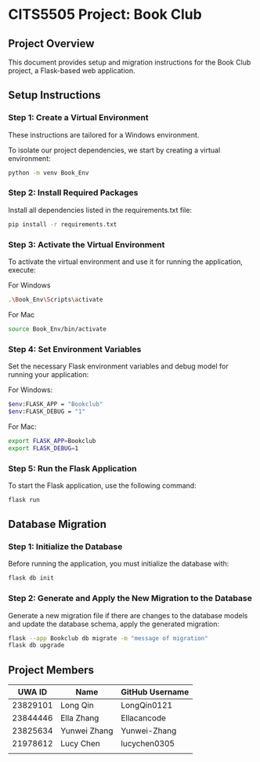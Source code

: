 # CITS5505 Project: Book Club

## Project Overview
This document provides setup and migration instructions for the Book Club project, a Flask-based web application. 
## Setup Instructions

### Step 1: Create a Virtual Environment
These instructions are tailored for a Windows environment.

To isolate our project dependencies, we start by creating a virtual environment:
```bash
python -m venv Book_Env
```

### Step 2: Install Required Packages
Install all dependencies listed in the requirements.txt file:
```bash
pip install -r requirements.txt
```

### Step 3: Activate the Virtual Environment
To activate the virtual environment and use it for running the application, execute:

For Windows
```bash
.\Book_Env\Scripts\activate
```
For Mac
```bash
source Book_Env/bin/activate
```


### Step 4: Set Environment Variables
Set the necessary Flask environment variables and debug model for running your application:

For Windows:
```bash
$env:FLASK_APP = "Bookclub"
$env:FLASK_DEBUG = "1"
```

For Mac:
```bash
export FLASK_APP=Bookclub
export FLASK_DEBUG=1
```

### Step 5: Run the Flask Application
To start the Flask application, use the following command:

```bash
flask run
```

## Database Migration
### Step 1: Initialize the Database
Before running the application, you must initialize the database with:
```bash
flask db init
```

### Step 2: Generate and Apply the New Migration to the Database
Generate a new migration file if there are changes to the database models and update the database schema, apply the generated migration:
```bash
flask --app Bookclub db migrate -m "message of migration"
flask db upgrade
```


## Project Members

| UWA ID    | Name         | GitHub Username |
|-----------|------------  |-----------------|
| 23829101  | Long Qin     | LongQin0121     |
| 23844446  | Ella Zhang   | Ellacancode     |
| 23825634  | Yunwei Zhang | Yunwei-Zhang    |
| 21978612  | Lucy Chen    | lucychen0305    |
|           |              |                 |